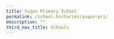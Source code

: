```yaml
---
title: Yuqun Primary School
permalink: /school-histories/yuqun-pri/
description: ""
third_nav_title: Schools
---
```



